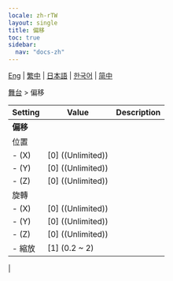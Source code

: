 ```yaml
---
locale: zh-rTW
layout: single
title: 偏移
toc: true
sidebar:
  nav: "docs-zh"
---
```

[Eng](/dancexr/menu/2025.4/stage/offset) | [繁中](/tw/dancexr/menu/2025.4/stage/offset) | [日本語](/jp/dancexr/menu/2025.4/stage/offset) | [한국어](/kr/dancexr/menu/2025.4/stage/offset) | [简中](/zh/dancexr/menu/2025.4/stage/offset)

[舞台](../menu#舞台) > 偏移



| Setting | Value | Description |
| :--- | --- | :--- |
|**偏移** | | 
| 位置 || 
|- (X) | [0] ((Unlimited)) | 
|- (Y) | [0] ((Unlimited)) | 
|- (Z) | [0] ((Unlimited)) | 
| 旋轉 || 
|- (X) | [0] ((Unlimited)) | 
|- (Y) | [0] ((Unlimited)) | 
|- (Z) | [0] ((Unlimited)) | 
|- 縮放 | [1] (0.2 ~ 2) | 
|
